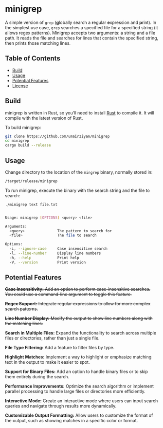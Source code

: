 # minigrep

A simple version of `grep` (**g**lobally search a **r**egular **e**xpression and
**p**rint). In the simplest use case, `grep` searches a specified file for a specified string (it allows regex patterns). Minigrep accepts two arguments: a string and a file path. It reads the file and searches for lines that contain the specified string, then prints those matching lines.

## Table of Contents

- [Build](#build)
- [Usage](#usage)
- [Potential Features](#potential-features)
- [License](#license)

## Build

minigrep is written in Rust, so you'll need to install [Rust](https://www.rust-lang.org/) to compile it. It will compile with the latest version of Rust.

To build minigrep:

```sh
git clone https://github.com/umairziyan/minigrep
cd minigrep
cargo build --release
```

## Usage

Change directory to the location of the `mingrep` binary, normally stored in:

```sh
/target/release/minigrep
```

To run minigrep, execute the binary with the search string and the file to search:

```sh
./minigrep text file.txt
```

```sh

Usage: minigrep [OPTIONS] <query> <file>

Arguments:
  <query>               The pattern to search for
  <file>                The file to search

Options:
  -i, --ignore-case     Case insensitive search
  -l, --line-number     Display line numbers
  -h, --help            Print help
  -V, --version         Print version
```

## Potential Features

~~**Case Insensitivity:** Add an option to perform case-insensitive searches. You could use a command-line argument to toggle this feature.~~

~~**Regex Support:** Integrate regular expressions to allow for more complex search patterns.~~

~~**Line Number Display:** Modify the output to show line numbers along with the matching lines.~~

**Search in Multiple Files:** Expand the functionality to search across multiple files or directories, rather than just a single file.

**File Type Filtering:** Add a feature to filter files by type.

**Highlight Matches:** Implement a way to highlight or emphasize matching text in the output to make it easier to spot.

**Support for Binary Files:** Add an option to handle binary files or to skip them entirely during the search.

**Performance Improvements:** Optimize the search algorithm or implement parallel processing to handle large files or directories more efficiently.

**Interactive Mode:** Create an interactive mode where users can input search queries and navigate through results more dynamically.

**Customizable Output Formatting:** Allow users to customize the format of the output, such as showing matches in a specific color or format.

